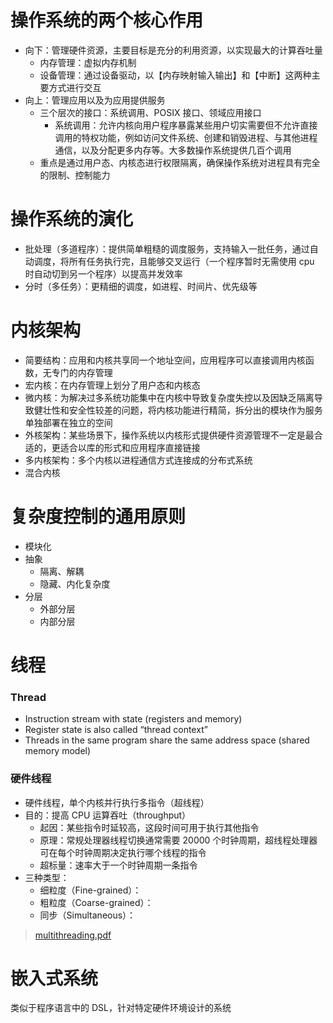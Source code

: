 # 操作系统的两个核心作用

- 向下：管理硬件资源，主要目标是充分的利用资源，以实现最大的计算吞吐量
  - 内存管理：虚拟内存机制
  - 设备管理：通过设备驱动，以【内存映射输入输出】和【中断】这两种主要方式进行交互
- 向上：管理应用以及为应用提供服务
  - 三个层次的接口：系统调用、POSIX 接口、领域应用接口
    - 系统调用：允许内核向用户程序暴露某些用户切实需要但不允许直接调用的特权功能，例如访问文件系统、创建和销毁进程、与其他进程通信，以及分配更多内存等。大多数操作系统提供几百个调用
  - 重点是通过用户态、内核态进行权限隔离，确保操作系统对进程具有完全的限制、控制能力


# 操作系统的演化

- 批处理（多道程序）：提供简单粗糙的调度服务，支持输入一批任务，通过自动调度，将所有任务执行完，且能够交叉运行（一个程序暂时无需使用 cpu 时自动切到另一个程序）以提高并发效率
- 分时（多任务）：更精细的调度，如进程、时间片、优先级等


# 内核架构

- 简要结构：应用和内核共享同一个地址空间，应用程序可以直接调用内核函数，无专门的内存管理
- 宏内核：在内存管理上划分了用户态和内核态
- 微内核：为解决过多系统功能集中在内核中导致复杂度失控以及因缺乏隔离导致健壮性和安全性较差的问题，将内核功能进行精简，拆分出的模块作为服务单独部署在独立的空间
- 外核架构：某些场景下，操作系统以内核形式提供硬件资源管理不一定是最合适的，更适合以库的形式和应用程序直接链接
- 多内核架构：多个内核以进程通信方式连接成的分布式系统
- 混合内核


# 复杂度控制的通用原则

- 模块化
- 抽象
  - 隔离、解耦
  - 隐藏、内化复杂度
- 分层
  - 外部分层
  - 内部分层

# 线程

### Thread

- Instruction stream with state (registers and memory)
- Register state is also called “thread context”
- Threads in the same program share the same address space (shared memory model)

### 硬件线程

- 硬件线程，单个内核并行执行多指令（超线程）
- 目的：提高 CPU 运算吞吐（throughput）
  - 起因：某些指令时延较高，这段时间可用于执行其他指令
  - 原理：常规处理器线程切换通常需要 20000 个时钟周期，超线程处理器可在每个时钟周期决定执行哪个线程的指令
  - 超标量：速率大于一个时钟周期一条指令
- 三种类型：
  - 细粒度（Fine-grained）：
  - 粗粒度（Coarse-grained）：
  - 同步（Simultaneous）：

> [multithreading.pdf](https://course.ece.cmu.edu/~ece740/f13/lib/exe/fetch.php?media=seth-740-fall13-module6.1-multithreading.pdf)

# 嵌入式系统

类似于程序语言中的 DSL，针对特定硬件环境设计的系统